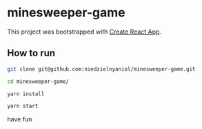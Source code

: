 # minesweeper-game

This project was bootstrapped with [Create React App](https://github.com/facebook/create-react-app).

## How to run

```sh
git clone git@github.com:niedzielnyaniol/minesweeper-game.git

cd minesweeper-game/

yarn install

yarn start
```

have fun